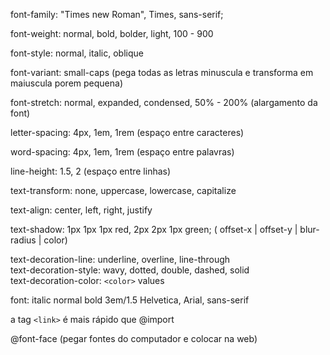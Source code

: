 font-family: "Times new Roman", Times, sans-serif;

font-weight: normal, bold, bolder, light, 100 - 900

font-style: normal, italic, oblique 

font-variant: small-caps (pega todas as letras minuscula e transforma em maiuscula porem pequena)

font-stretch: normal, expanded, condensed, 50% - 200% (alargamento da font)

letter-spacing: 4px, 1em, 1rem (espaço entre caracteres)

word-spacing: 4px, 1em, 1rem (espaço entre palavras)

line-height: 1.5, 2 (espaço entre linhas)

text-transform: none, uppercase, lowercase, capitalize

text-align: center, left, right, justify


text-shadow:  1px 1px 1px red,
              2px 2px 1px green; ( offset-x | offset-y | blur-radius | color)

text-decoration-line: underline, overline, line-through  
text-decoration-style: wavy, dotted, double, dashed, solid  
text-decoration-color: `<color>` values

<!-- style, variant, weight, stretch, size, line-height, family -->
font: italic normal bold 3em/1.5 Helvetica, Arial, sans-serif

a tag `<link>` é mais rápido que @import 

@font-face (pegar fontes do computador e colocar na web)